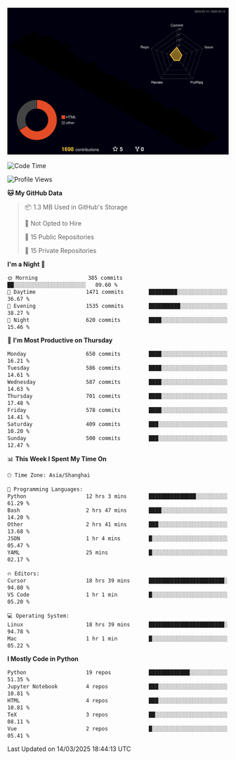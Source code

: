 <!--![](https://raw.githubusercontent.com/BorisYang326/BorisYang326/output/github-contribution-grid-snake-dark.svg) -->
![](./profile-3d-contrib/profile-night-rainbow.svg)
<!--START_SECTION:waka-->
![Code Time](http://img.shields.io/badge/Code%20Time-847%20hrs-blue)

![Profile Views](http://img.shields.io/badge/Profile%20Views-3-blue)

**🐱 My GitHub Data** 

> 📦 1.3 MB Used in GitHub's Storage 
 > 
> 🚫 Not Opted to Hire
 > 
> 📜 15 Public Repositories 
 > 
> 🔑 15 Private Repositories 
 > 
**I'm a Night 🦉** 

```text
🌞 Morning                385 commits         ██░░░░░░░░░░░░░░░░░░░░░░░   09.60 % 
🌆 Daytime                1471 commits        █████████░░░░░░░░░░░░░░░░   36.67 % 
🌃 Evening                1535 commits        ██████████░░░░░░░░░░░░░░░   38.27 % 
🌙 Night                  620 commits         ████░░░░░░░░░░░░░░░░░░░░░   15.46 % 
```
📅 **I'm Most Productive on Thursday** 

```text
Monday                   650 commits         ████░░░░░░░░░░░░░░░░░░░░░   16.21 % 
Tuesday                  586 commits         ████░░░░░░░░░░░░░░░░░░░░░   14.61 % 
Wednesday                587 commits         ████░░░░░░░░░░░░░░░░░░░░░   14.63 % 
Thursday                 701 commits         ████░░░░░░░░░░░░░░░░░░░░░   17.48 % 
Friday                   578 commits         ████░░░░░░░░░░░░░░░░░░░░░   14.41 % 
Saturday                 409 commits         ███░░░░░░░░░░░░░░░░░░░░░░   10.20 % 
Sunday                   500 commits         ███░░░░░░░░░░░░░░░░░░░░░░   12.47 % 
```


📊 **This Week I Spent My Time On** 

```text
🕑︎ Time Zone: Asia/Shanghai

💬 Programming Languages: 
Python                   12 hrs 3 mins       ███████████████░░░░░░░░░░   61.29 % 
Bash                     2 hrs 47 mins       ████░░░░░░░░░░░░░░░░░░░░░   14.20 % 
Other                    2 hrs 41 mins       ███░░░░░░░░░░░░░░░░░░░░░░   13.68 % 
JSON                     1 hr 4 mins         █░░░░░░░░░░░░░░░░░░░░░░░░   05.47 % 
YAML                     25 mins             █░░░░░░░░░░░░░░░░░░░░░░░░   02.17 % 

🔥 Editors: 
Cursor                   18 hrs 39 mins      ████████████████████████░   94.80 % 
VS Code                  1 hr 1 min          █░░░░░░░░░░░░░░░░░░░░░░░░   05.20 % 

💻 Operating System: 
Linux                    18 hrs 39 mins      ████████████████████████░   94.78 % 
Mac                      1 hr 1 min          █░░░░░░░░░░░░░░░░░░░░░░░░   05.22 % 
```

**I Mostly Code in Python** 

```text
Python                   19 repos            █████████████░░░░░░░░░░░░   51.35 % 
Jupyter Notebook         4 repos             ███░░░░░░░░░░░░░░░░░░░░░░   10.81 % 
HTML                     4 repos             ███░░░░░░░░░░░░░░░░░░░░░░   10.81 % 
TeX                      3 repos             ██░░░░░░░░░░░░░░░░░░░░░░░   08.11 % 
Vue                      2 repos             █░░░░░░░░░░░░░░░░░░░░░░░░   05.41 % 
```




 Last Updated on 14/03/2025 18:44:13 UTC
<!--END_SECTION:waka-->

